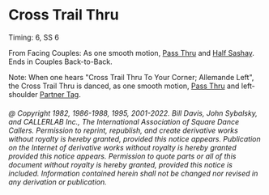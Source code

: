 
# Cross Trail Thru

Timing: 6, SS 6

From Facing Couples: As one smooth motion, [Pass Thru](../b1/pass_thru.md) and
[Half Sashay](../b1/sashay.md). Ends in Couples Back-to-Back.

Note: When one hears "Cross Trail Thru To Your Corner; Allemande Left", the
Cross Trail Thru is danced, as one smooth motion, 
[Pass Thru](../b1/pass_thru.md) and left-shoulder
[Partner Tag](partner_tag.md).

###### @ Copyright 1982, 1986-1988, 1995, 2001-2022. Bill Davis, John Sybalsky, and CALLERLAB Inc., The International Association of Square Dance Callers. Permission to reprint, republish, and create derivative works without royalty is hereby granted, provided this notice appears. Publication on the Internet of derivative works without royalty is hereby granted provided this notice appears. Permission to quote parts or all of this document without royalty is hereby granted, provided this notice is included. Information contained herein shall not be changed nor revised in any derivation or publication.
